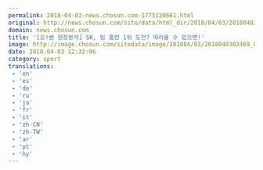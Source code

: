```yaml
---
permalink: 2018-04-03-news.chosun.com-1775120661.html
original: http://news.chosun.com/site/data/html_dir/2018/04/03/2018040303556.html
domain: news.chosun.com
title: '[오!쎈 현장분석] SK, 팀 홈런 1위 도전? 따라올 수 있으면!'
image: http://image.chosun.com/sitedata/image/201804/03/2018040303469_0.jpg
date: 2018-04-03 12:32:06
category: sport
translations: 
 - 'en'
 - 'es'
 - 'de'
 - 'ru'
 - 'ja'
 - 'fr'
 - 'it'
 - 'zh-CN'
 - 'zh-TW'
 - 'ar'
 - 'pt'
 - 'hy'
---
```


